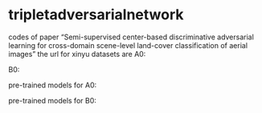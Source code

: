 # tripletadversarialnetwork
codes of paper “Semi-supervised center-based discriminative adversarial learning for cross-domain scene-level land-cover classification of aerial images”
the url for xinyu datasets are A0:

B0: 

pre-trained models for A0:

pre-trained models for B0:
